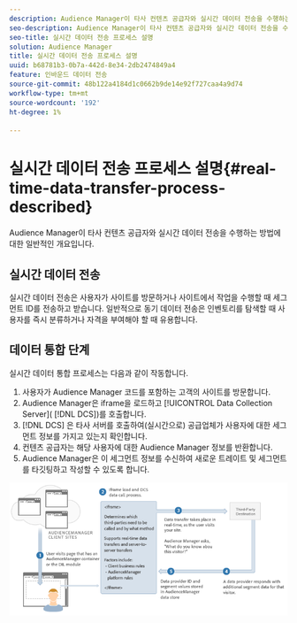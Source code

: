```yaml
---
description: Audience Manager이 타사 컨텐츠 공급자와 실시간 데이터 전송을 수행하는 방법에 대한 일반적인 개요입니다.
seo-description: Audience Manager이 타사 컨텐츠 공급자와 실시간 데이터 전송을 수행하는 방법에 대한 일반적인 개요입니다.
seo-title: 실시간 데이터 전송 프로세스 설명
solution: Audience Manager
title: 실시간 데이터 전송 프로세스 설명
uuid: b68781b3-0b7a-442d-8e34-2db2474849a4
feature: 인바운드 데이터 전송
source-git-commit: 48b122a4184d1c0662b9de14e92f727caa4a9d74
workflow-type: tm+mt
source-wordcount: '192'
ht-degree: 1%

---
```



# 실시간 데이터 전송 프로세스 설명{#real-time-data-transfer-process-described}

Audience Manager이 타사 컨텐츠 공급자와 실시간 데이터 전송을 수행하는 방법에 대한 일반적인 개요입니다.

<!-- real-time-data-transfer-explained.xml -->

## 실시간 데이터 전송

실시간 데이터 전송은 사용자가 사이트를 방문하거나 사이트에서 작업을 수행할 때 세그먼트 ID를 전송하고 받습니다. 일반적으로 동기 데이터 전송은 인벤토리를 탐색할 때 사용자를 즉시 분류하거나 자격을 부여해야 할 때 유용합니다.

## 데이터 통합 단계

실시간 데이터 통합 프로세스는 다음과 같이 작동합니다.

1. 사용자가 Audience Manager 코드를 포함하는 고객의 사이트를 방문합니다.
1. Audience Manager은 iframe을 로드하고 [!UICONTROL Data Collection Server]( [!DNL DCS])를 호출합니다.
1. [!DNL DCS] 은 타사 서버를 호출하여(실시간으로) 공급업체가 사용자에 대한 세그먼트 정보를 가지고 있는지 확인합니다.
1. 컨텐츠 공급자는 해당 사용자에 대한 Audience Manager 정보를 반환합니다.
1. Audience Manager은 이 세그먼트 정보를 수신하여 새로운 트레이트 및 세그먼트를 타깃팅하고 작성할 수 있도록 합니다.

![](assets/rt_reduce70.png)